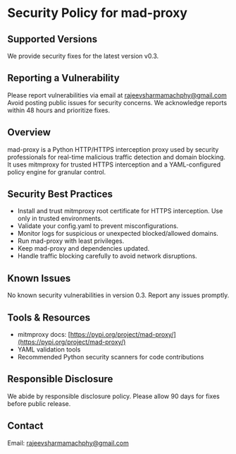 # Security Policy for mad-proxy

## Supported Versions
We provide security fixes for the latest version v0.3.

## Reporting a Vulnerability
Please report vulnerabilities via email at rajeevsharmamachphy@gmail.com  Avoid posting public issues for security concerns. We acknowledge reports within 48 hours and prioritize fixes.

## Overview
mad-proxy is a Python HTTP/HTTPS interception proxy used by security professionals for real-time malicious traffic detection and domain blocking. It uses mitmproxy for trusted HTTPS interception and a YAML-configured policy engine for granular control.

## Security Best Practices
- Install and trust mitmproxy root certificate for HTTPS interception. Use only in trusted environments.
- Validate your config.yaml to prevent misconfigurations.
- Monitor logs for suspicious or unexpected blocked/allowed domains.
- Run mad-proxy with least privileges.
- Keep mad-proxy and dependencies updated.
- Handle traffic blocking carefully to avoid network disruptions.

## Known Issues
No known security vulnerabilities in version 0.3. Report any issues promptly.

## Tools & Resources
- mitmproxy docs: [https://pypi.org/project/mad-proxy/](https://pypi.org/project/mad-proxy/)
- YAML validation tools
- Recommended Python security scanners for code contributions

## Responsible Disclosure
We abide by responsible disclosure policy. Please allow 90 days for fixes before public release.

## Contact
Email: rajeevsharmamachphy@gmail.com
